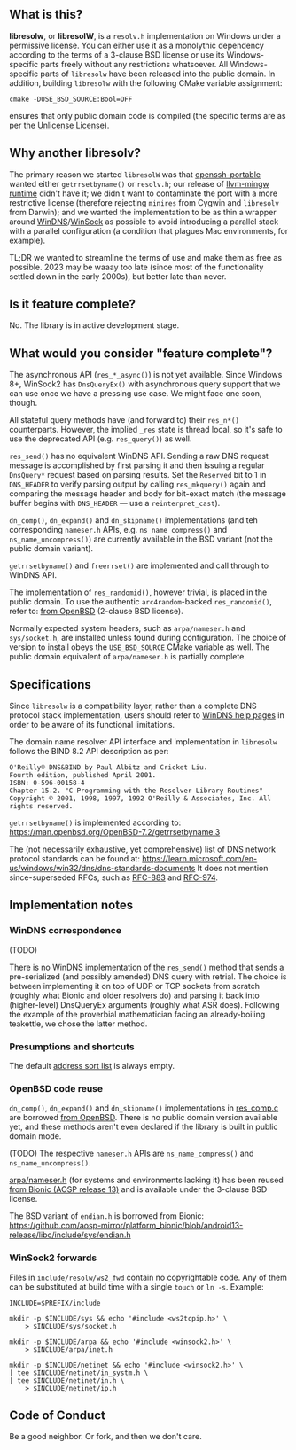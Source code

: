 ## What is this?

**libresolw**, or **libresolW**, is a `resolv.h` implementation on Windows under a permissive license.
You can either use it as a monolythic dependency according to the terms of a 3-clause BSD license or
use its Windows-specific parts freely without any restrictions whatsoever. All Windows-specific parts
of `libresolw` have been released into the public domain. In addition, building `libresolw` with the
following CMake variable assignment:

```
cmake -DUSE_BSD_SOURCE:Bool=OFF
```

ensures that only public domain code is compiled (the specific terms are as per the [Unlicense License](https://unlicense.org/)).

## Why another libresolv?

The primary reason we started `libresolW` was that [openssh-portable](https://github.com/openssh/openssh-portable) wanted either
`getrrsetbyname()` or `resolv.h`; our release of [llvm-mingw runtime](https://github.com/armdevvel/llvm-mingw/releases/tag/14.0)
didn't have it; we didn't want to contaminate the port with a more restrictive license (therefore rejecting `minires` from Cygwin
and `libresolv` from Darwin); and we wanted the implementation to be as thin a wrapper around
[WinDNS](https://learn.microsoft.com/en-us/windows/win32/api/_dns/)/[WinSock](https://learn.microsoft.com/en-us/windows/win32/api/_winsock/)
as possible to avoid introducing a parallel stack with a parallel configuration (a condition that plagues Mac environments, for example).

TL;DR we wanted to streamline the terms of use and make them as free as possible. 2023 may be waaay too late
(since most of the functionality settled down in the early 2000s), but better late than never.

## Is it feature complete?

No. The library is in active development stage.

## What would you consider "feature complete"?

The asynchronous API (`res_*_async()`) is not yet available. Since Windows 8+, WinSock2 has `DnsQueryEx()` with asynchronous query support
that we can use once we have a pressing use case. We might face one soon, though.

All stateful query methods have (and forward to) their `res_n*()` counterparts. However, the implied `_res` state is thread local, so it's
safe to use the deprecated API (e.g. `res_query()`) as well.

`res_send()` has no equivalent WinDNS API. Sending a raw DNS request message is accomplished by first parsing it and then issuing a regular
`DnsQuery*` request based on parsing results. Set the `Reserved` bit to 1 in `DNS_HEADER` to verify parsing output by calling `res_mkquery()`
again and comparing the message header and body for bit-exact match (the message buffer begins with `DNS_HEADER` — use a `reinterpret_cast`).

`dn_comp()`, `dn_expand()` and `dn_skipname()` implementations (and teh corresponding `nameser.h` APIs, e.g.
`ns_name_compress()` and `ns_name_uncompress()`) are currently available in the BSD variant (not the public domain variant).

`getrrsetbyname()` and `freerrset()` are implemented and call through to WinDNS API.

The implementation of `res_randomid()`, however trivial, is placed in the public domain. To use the authentic `arc4random`-backed `res_randomid()`,
refer to: [from OpenBSD](https://github.com/treeswift/openbsd-src/blob/2023-02-13/lib/libc/net/res_random.c) (2-clause BSD license).

Normally expected system headers, such as `arpa/nameser.h` and `sys/socket.h`, are installed unless found during configuration. The choice of
version to install obeys the `USE_BSD_SOURCE` CMake variable as well. The public domain equivalent of `arpa/nameser.h` is partially complete.

## Specifications

Since `libresolw` is a compatibility layer, rather than a complete DNS protocol stack implementation, users should
refer to [WinDNS help pages](https://learn.microsoft.com/en-us/windows/win32/api/_dns/) in order to be aware of its
functional limitations.

The domain name resolver API interface and implementation in `libresolw` follows the BIND 8.2 API description as per:

```
O'Reilly® DNS&BIND by Paul Albitz and Cricket Liu.
Fourth edition, published April 2001.
ISBN: 0-596-00158-4
Chapter 15.2. "C Programming with the Resolver Library Routines"
Copyright © 2001, 1998, 1997, 1992 O'Reilly & Associates, Inc. All rights reserved.
```

`getrrsetbyname()` is implemented according to: https://man.openbsd.org/OpenBSD-7.2/getrrsetbyname.3

The (not necessarily exhaustive, yet comprehensive) list of DNS network protocol standards can be found at:
https://learn.microsoft.com/en-us/windows/win32/dns/dns-standards-documents
It does not mention since-superseded RFCs, such as [RFC-883](https://www.rfc-editor.org/rfc/rfc883) and [RFC-974](https://www.rfc-editor.org/rfc/rfc973).

## Implementation notes

### WinDNS correspondence

(TODO)

There is no WinDNS implementation of the `res_send()` method that sends a pre-serialized (and possibly amended) DNS query with retrial.
The choice is between implementing it on top of UDP or TCP sockets from scratch (roughly what Bionic and older resolvers do) and parsing
it back into (higher-level) DnsQueryEx arguments (roughly what ASR does). Following the example of the proverbial mathematician facing
an already-boiling teakettle, we chose the latter method.

### Presumptions and shortcuts

The default [address sort list](https://unix.stackexchange.com/questions/332559/what-is-the-use-of-sortlist-option-in-etc-resolv-conf) is always empty.

### OpenBSD code reuse

`dn_comp()`, `dn_expand()` and `dn_skipname()` implementations in [res_comp.c](src/xxbsd/res_comp.c) are borrowed
[from OpenBSD](https://github.com/treeswift/openbsd-src/blob/2023-02-13/lib/libc/net/res_comp.c).
There is no public domain version available yet, and these methods aren't even declared if the library is built
in public domain mode.

(TODO) The respective `nameser.h` APIs are `ns_name_compress()` and `ns_name_uncompress()`.

[arpa/nameser.h](include/nameser_h/arpa/nameser.h) (for systems and environments lacking it) has been reused
[from Bionic (AOSP release 13)](https://github.com/aosp-mirror/platform_bionic/tree/android13-release/libc/include/arpa)
and is available under the 3-clause BSD license.

The BSD variant of `endian.h` is borrowed from Bionic: https://github.com/aosp-mirror/platform_bionic/blob/android13-release/libc/include/sys/endian.h

### WinSock2 forwards

Files in `include/resolw/ws2_fwd` contain no copyrightable code. Any of them can be substituted at build time with a single `touch` or `ln -s`.
Example:

```
INCLUDE=$PREFIX/include

mkdir -p $INCLUDE/sys && echo '#include <ws2tcpip.h>' \
    > $INCLUDE/sys/socket.h

mkdir -p $INCLUDE/arpa && echo '#include <winsock2.h>' \
    > $INCLUDE/arpa/inet.h

mkdir -p $INCLUDE/netinet && echo '#include <winsock2.h>' \
| tee $INCLUDE/netinet/in_systm.h \
| tee $INCLUDE/netinet/in.h \
    > $INCLUDE/netinet/ip.h
```

## Code of Conduct

Be a good neighbor. Or fork, and then we don't care.
